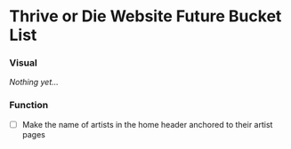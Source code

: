 # Thrive or Die Website Future Bucket List

### Visual

*Nothing yet...*

### Function

- [ ] Make the name of artists in the home header anchored to their artist pages
